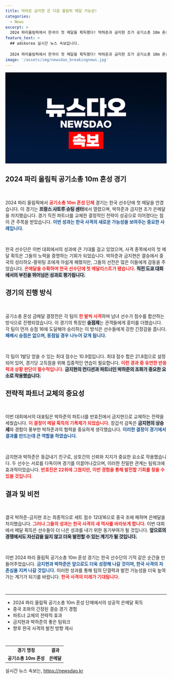 ```yaml
---
title: 박하준 금지현 은 다음 올림픽 메달 가능성!
categories:
  - News
excerpt: >
  2024 파리올림픽에서 한국이 첫 메달을 획득했다! 박하준과 금지현 조가 공기소총 10m 혼성 경기에서 은메달을 차지하며 역사적인 순간을 만들어냈다. 파트너 교체의 승부수가 빛을 발한 선수들의 활약에 주목하자!
feature_text: >
  ## adskorea 실시간 뉴스 속보입니다.

  2024 파리올림픽에서 한국이 첫 메달을 획득했다! 박하준과 금지현 조가 공기소총 10m 혼성 경기에서 은메달을 차지하며 역사적인 순간을 만들어냈다. 파트너 교체의 승부수가 빛을 발한 선수들의 활약에 주목하자!
image: '/assets/img/newsdao_breakingnews.jpg'
---
```


<p><img src="/assets/img/newsdao_breakingnews.jpg" alt="adskorea 속보" /></p>

<h2 data-ke-size="size26">2024 파리 올림픽 공기소총 10m 혼성 경기</h2>

<p data-ke-size="size16">&nbsp;</p>

<p>2024 파리 올림픽에서 <b><span style="color: #ee2323;">공기소총 10m 혼성 단체</span></b> 경기는 한국 선수단에 첫 메달을 안겼습니다. 이 경기는 <b><span style="background-color: #21538527;">프랑스 샤토루 슈팅 센터</span></b>에서 열렸으며, 박하준과 금지현 조가 은메달을 차지했습니다. 경기 직전 파트너를 교체한 결정적인 전략이 성공으로 이어졌다는 점이 큰 주목을 받았습니다. <b><span style="color: #1a5490;">이번 성과는 한국 사격의 새로운 가능성을 보여주는 중요한 사례입니다.</span></b></p>

<p data-ke-size="size16">&nbsp;</p>

<p>한국 선수단은 이번 대회에서의 성과에 큰 기대를 걸고 있었으며, 사격 종목에서의 첫 메달 획득은 그들의 노력을 증명하는 기회가 되었습니다. 박하준과 금지현은 결승에서 중국의 성리하오-황위팅 조에게 아쉽게 패했지만, 그들의 선전은 많은 이들에게 감동을 주었습니다. <b><span style="color: #ee2323;">은메달을 수확하며 한국 선수단에 첫 메달리스트가 됐습니다.</span></b> <b><span style="background-color: #21538527;">직전 도쿄 대회에서의 부진을 뛰어넘은 성과로 평가됩니다.</span></b></p>

<h2 data-ke-size="size26">경기의 진행 방식</h2>

<p data-ke-size="size16">&nbsp;</p>

<p>공기소총 혼성 금메달 결정전은 각 팀이 <b><span style="color: #ee2323;">한 발씩 사격</span></b>하며 남녀 선수가 점수를 합산하는 방식으로 진행되었습니다. 이 경기의 특징인 <b><span style="background-color: #21538527;">승점제</span></b>는 관객들에게 흥미를 더했습니다. 각 팀이 먼저 승점 16에 도달해야 승리하는 이 방식은 선수들에게 강한 긴장감을 줍니다. <b><span style="color: #1a5490;">패배시 승점은 없으며, 동점일 경우 나누어 갖게 됩니다.</span></b></p>

<p data-ke-size="size16">&nbsp;</p>

<p>각 팀이 1발당 얻을 수 있는 최대 점수는 10.9점입니다. 최대 점수 합은 21.8점으로 설정되어 있어, 경기당 고득점을 위해 집중적인 연습이 필요합니다. <b><span style="color: #ee2323;">이런 경과 중 유연한 반응력과 상황 판단이 필수적입니다.</span></b> <b><span style="background-color: #21538527;">금지현의 컨디션과 파트너인 박하준의 조화가 중요한 요소로 작용했습니다.</span></b></p>

<h2 data-ke-size="size26">전략적 파트너 교체의 중요성</h2>

<p data-ke-size="size16">&nbsp;</p>

<p>이번 대회에서의 대표팀은 박하준의 파트너를 반효진에서 금지현으로 교체하는 전략을 세웠습니다. <b><span style="color: #ee2323;">이 결정이 메달 획득의 기폭제가 되었습니다.</span></b> 장갑석 감독은 <b><span style="background-color: #21538527;">금지현의 상승세</span></b>와 경험이 풍부한 박하준과의 협력을 중요하게 생각했습니다. <b><span style="color: #1a5490;">이러한 결정이 경기에서 결과를 만드는데 큰 역할을 하였습니다.</span></b></p>

<p data-ke-size="size16">&nbsp;</p>

<p>금지현과 박하준은 동갑내기 친구로, 상호간의 신뢰와 지지가 중요한 요소로 작용했습니다. 두 선수는 서로를 다독이며 경기를 이끌어나갔으며, 이러한 친밀한 관계는 팀워크에 효과적이었습니다. <b><span style="color: #ee2323;">반효진은 22위에 그쳤지만, 이번 경험을 통해 발전할 기회를 찾을 수 있을 것입니다.</span></b></p>

<h2 data-ke-size="size26">결과 및 비전</h2>

<p data-ke-size="size16">&nbsp;</p>

<p>결국 박하준-금지현 조는 최종적으로 세트 점수 12대16으로 중국 조에 패하며 은메달을 차지했습니다. <b><span style="color: #ee2323;">그러나 그들의 성과는 한국 사격의 새 역사를 바라보게 합니다.</span></b> 이번 대회에서 메달 획득은 선수들이 더 나은 성과를 내기 위한 동기부여가 될 것입니다. <b><span style="background-color: #21538527;">앞으로의 경쟁에서도 자신감을 잃지 않고 더욱 발전할 수 있는 계기가 될 것입니다.</span></b> </p>

<p data-ke-size="size16">&nbsp;</p>

<p>이번 2024 파리 올림픽 공기소총 10m 혼성 경기는 한국 선수단의 기적 같은 순간을 만들어주었습니다. <b><span style="color: #1a5490;">금지현과 박하준은 앞으로도 더욱 성장해 나갈 것이며, 한국 사격의 자존심을 지켜 나갈 것입니다.</span></b> 이러한 성과를 통해 팀의 단결력과 발전 가능성을 더욱 높여가는 계기가 되기를 바랍니다. <b><span style="color: #ee2323;">한국 사격의 미래가 기대됩니다.</span></b> </p>

<p data-ke-size="size16">&nbsp;</p>

<hr>

<ul>
  <li>2024 파리 올림픽 공기소총 10m 혼성 단체에서의 성공적 은메달 획득</li>
  <li>중국 조와의 긴장된 결승 경기 경험</li>
  <li>파트너 교체의 전략적 효과</li>
  <li>금지현과 박하준의 좋은 팀워크</li>
  <li>향후 한국 사격의 발전 방향 제시</li>
</ul>

<p data-ke-size="size16">&nbsp;</p>

<table>
  <tr>
    <td style="text-align: center; height: 17px;"><b>경기 명칭</b></td>
    <td style="text-align: center; height: 17px;"><b>결과</b></td>
  </tr>
  <tr>
    <td style="text-align: center; height: 17px;"><b>공기소총 10m 혼성</b></td>
    <td style="text-align: center; height: 17px;"><b>은메달</b></td>
  </tr>
</table>
실시간 뉴스 속보는, <a href="https://newsdao.kr" rel="dofollow">https://newsdao.kr</a>


